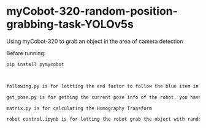 # myCobot-320-random-position-grabbing-task-YOLOv5s
Using myCobot-320 to grab an object in the area of camera detection

Before running:

```bash
pip install pymycobot



following.py is for lettting the end factor to follow the blue item in the camera.

get_pose.py is for getting the current pose info of the robot, you have to manully move the robot to the Calibration Points.

matrix.py is for calculating the Homography Transform

robot control.ipynb is for letting the robot grab the object with random position
